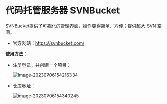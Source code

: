 # 代码托管服务器 SVNBucket

SVNBucket提供了可视化的管理界面，操作变得简单、方便；提供超大 SVN 空间。

- 官方网站：https://svnbucket.com/

**使用方法**：

- 注册登录，并创建一个项目：

  ![image-20230706154216334](https://cdn.jsdelivr.net/gh/letengzz/Two-C@main/img/202307111006566.png)

- 仓库地址：

  ![image-20230706154340245](https://cdn.jsdelivr.net/gh/letengzz/Two-C@main/img/202307111006588.png)